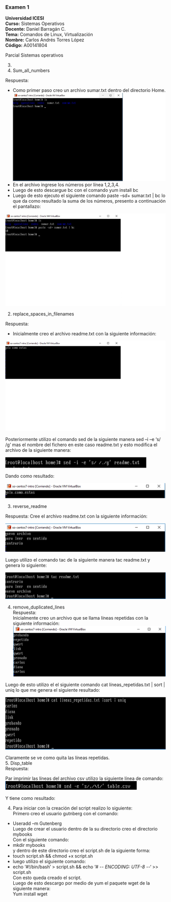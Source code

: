 ### Examen 1
**Universidad ICESI**  
**Curso:** Sistemas Operativos  
**Docente:** Daniel Barragán C.  
**Tema:** Comandos de Linux, Virtualización  
**Nombre:** Carlos Andrés Torres López  
**Código:** A00141804


Parcial Sistemas operativos  

3.  
 1.	Sum_all_numbers  

Respuesta:  
-	Como primer paso creo un archivo sumar.txt dentro del directorio Home.  
![sumar](sumar.jpg)  
-	En el archivo ingrese los números por línea 1,2,3,4.  
-	Luego de esto descargue bc con el comando yum install bc  
-	Luego de esto ejecuto el siguiente comando paste –sd+ sumar.txt | bc  lo que da como resultado la suma de los números, presento a   continuación el pantallazo:  

![Suma_completa](suma_completa.jpg)
 

2.	replace_spaces_in_filenames  

Respuesta:  
-	Inicialmente creo el archivo readme.txt con la siguiente información:  

![Creacion](creacion_archivo.png)

 

Posteriormente utilizo el comando sed  de la siguiente manera sed –i –e  ‘s/ /g’ mas el nombre del fichero en este caso readme.txt y   esto modifica el archivo de la siguiente manera:  

![espacio](espacio.png)
 

Dando como resultado:

![puntos](puntos.png) 




3.	reverse_readme

Respuesta:
Cree el archivo readme.txt con la siguiente información:

![leer](leer_archivo.png)

 

Luego utilizo el comando tac  de la siguiente manera tac readme.txt y genera lo siguiente:

 ![leer_arch](leer_archivo1.png)

4.	remove_duplicated_lines  
Respuesta:  
Inicialmente creo un archivo que se llama líneas repetidas con la siguiente información:
![Linea_duplicada](linea_duplicada.png)
 
 Luego de esto utilizo el el siguiente comando cat líneas_repetidas.txt | sort | uniq lo que me genera el siguiente resultado:  

![linea_duplicada](linea_duplicada1.png)
 
Claramente se ve como quita las líneas repetidas.  
5.	Disp_table  
Respuesta:  

Par imprimir las líneas del archivo csv utilizo la siguiente línea de comando:  
![csv](archivo_csv.png)

Y tiene como resultado:  

 


4.  Para iniciar con la creación del script realizo lo siguiente:  
Primero creo el usuario gutnberg con el comando:  
-	Useradd –m Gutenberg  
Luego de crear el usuario dentro de la su directorio creo el directorio mybooks   
Con el siguiente comando:  
-	mkdir mybooks  
y dentro de este directorio creo el script.sh de la siguiente forma:  
-	touch script.sh && chmod +x script.sh  
-	luego utilizo el siguiente comando:  
-	echo ‘#!/bin/bash’ > script.sh && echo ‘# -*- ENCODING:  UTF-8 -*-‘ >> script.sh  
Con esto queda creado el script.  
Luego de esto descargo por medio de yum el paquete wget de la siguiente manera:  
Yum install wget  




